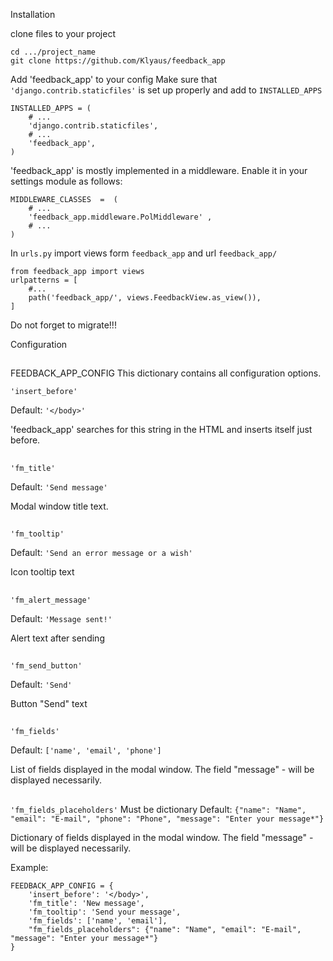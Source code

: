 Installation

clone files to your project  
```
cd .../project_name
git clone https://github.com/Klyaus/feedback_app
```
Add 'feedback_app' to your config
Make sure that `'django.contrib.staticfiles'` is set up properly and add to `INSTALLED_APPS`
```
INSTALLED_APPS = (
    # ...
    'django.contrib.staticfiles',
    # ...
    'feedback_app',
)

```
'feedback_app' is mostly implemented in a middleware. Enable it in your settings module as follows:
```
MIDDLEWARE_CLASSES  =  ( 
    # ... 
    'feedback_app.middleware.PolMiddleware' , 
    # ... 
)
```
In `urls.py` import views form `feedback_app` and url `feedback_app/`
```
from feedback_app import views
urlpatterns = [
    #...
    path('feedback_app/', views.FeedbackView.as_view()),
]
```

Do not forget to migrate!!!


Configuration
##
FEEDBACK_APP_CONFIG
This dictionary contains all configuration options.

`'insert_before'`

Default: `'</body>'`

'feedback_app' searches for this string in the HTML and inserts itself just before.
##
`'fm_title'`

Default: `'Send message'`

Modal window title text.

##
`'fm_tooltip'`

Default: `'Send an error message or a wish'`

Icon tooltip text

##
`'fm_alert_message'`

Default: `'Message sent!'`

Alert text after sending

##
`'fm_send_button'`

Default: `'Send'`

Button "Send" text

##
`'fm_fields'`

Default: `['name', 'email', 'phone']`

List of fields displayed in the modal window. 
The field "message" - will be displayed necessarily.
##
`'fm_fields_placeholders'`
Must be dictionary
Default: `{"name": "Name", "email": "E-mail", "phone": "Phone", "message": "Enter your message*"}`

Dictionary of fields displayed in the modal window. 
The field "message" - will be displayed necessarily.

Example:
```
FEEDBACK_APP_CONFIG = {
    'insert_before': '</body>',
    'fm_title': 'New message',
    'fm_tooltip': 'Send your message',
    'fm_fields': ['name', 'email'],
    "fm_fields_placeholders": {"name": "Name", "email": "E-mail", "message": "Enter your message*"}
}
```
